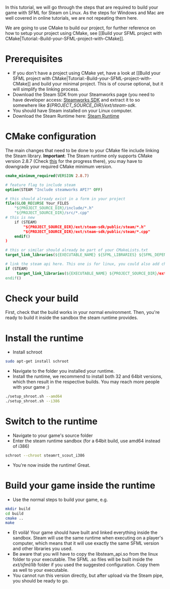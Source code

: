 In this tutorial, we will go through the steps that are required to build your game with SFML for Steam on Linux. As the steps for Windows and Mac are well covered in online tutorials, we are not repeating them here.

We are going to use CMake to build our project, for further reference on how to setup your project using CMake, see [[Build your SFML project with CMake|Tutorial:-Build-your-SFML-project-with-CMake]].

# Prerequisites

* If you don't have a project using CMake yet, have a look at [[Build your SFML project with CMake|Tutorial:-Build-your-SFML-project-with-CMake]] and build your minimal project. This is of course optional, but it will simplify the linking process.
* Download the Steam SDK from your Steamworks page (you need  to have developer access: [Steamworks SDK](https://partner.steamgames.com/?goto=%2Fdownloads%2Fsteamworks_sdk.zip) and extract it to so somewhere like _${PROJECT_SOURCE_DIR}/ext/steam-sdk_.
* You should have Steam installed on your Linux computer.
* Download the Steam Runtime here: [Steam Runtime](https://github.com/ValveSoftware/steam-runtime)

# CMake configuration

The main changes that need to be done to your CMake file include linking the Steam library. 
**Important**: The Steam runtime only supports CMake version 2.8.7 (Check [this](https://github.com/ValveSoftware/steam-runtime/issues/25) for the progress there), you may have to downgrade your required CMake minimum version.

```cmake
cmake_minimum_required(VERSION 2.8.7)

# feature flag to include steam
option(STEAM "Include steamworks API?" OFF)

# this should already exist in a form in your project
file(GLOB_RECURSE Your_FILES
	"${PROJECT_SOURCE_DIR}/include/*.h"
	"${PROJECT_SOURCE_DIR}/src/*.cpp"
# this is new
    if (STEAM)
        "${PROJECT_SOURCE_DIR}/ext/steam-sdk/public/steam/*.h"
        "${PROJECT_SOURCE_DIR}/ext/steam-sdk/public/steam/*.cpp"
    endif()
)

# this or similar should already be part of your CMakeLists.txt
target_link_libraries(${EXECUTABLE_NAME} ${SFML_LIBRARIES} ${SFML_DEPENDENCIES})

# link the steam api here. This one is for linux, you could also add checks for other operating systems.
if (STEAM)
     target_link_libraries(${EXECUTABLE_NAME} ${PROJECT_SOURCE_DIR}/ext/steam-sdk/redistributable_bin/linux64/libsteam_api.so)
endif()
```

# Check your build

First, check that the build works in your normal environment. Then, you're ready to build it inside the sandbox the steam runtime provides.

# Install the runtime

* Install schroot
```bash
sudo apt-get install schroot
```
* Navigate to the folder you installed your runtime. 
* Install the runtime, we recommend to install both 32 and 64bit versions, which then result in the respective builds. You may reach more people with your game ;)
```bash
./setup_shroot.sh --amd64
./setup_shroot.sh --i386
```

# Switch to the runtime

* Navigate to your game's source folder
* Enter the steam runtime sandbox (for a 64bit build, use amd64 instead of i386)
```bash
schroot --chroot steamrt_scout_i386
```
* You're now inside the runtime! Great.

# Build your game inside the runtime

* Use the normal steps to build your game, e.g.
```bash
mkdir build
cd build
cmake ..
make
```
* Et voilà! Your game should have built and linked everything inside the sandbox. Steam will use the same runtime when  executing on a player's computer, which means that it will use exactly the same SFML version and other libraries you used.
* Be aware that you will have to copy the libsteam_api.so from the linux folder to your executable. The SFML .so files will be built inside the _ext/sfml/lib_ folder if you used the suggested configuration. Copy them as well to your executable.
* You cannot run this version directly, but after upload via the Steam pipe, you should be ready to go.

